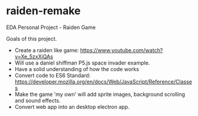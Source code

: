# raiden-remake
EDA Personal Project - Raiden Game

Goals of this project.
- Create a raiden like game: https://www.youtube.com/watch?v=Xe_5zxXiQAs 
- Will use a daniel shiffman P5.js space invader example.
- Have a solid understanding of how the code works
- Convert code to ES6 Standard:  https://developer.mozilla.org/en/docs/Web/JavaScript/Reference/Classes
- Make the game 'my own' will add sprite images, background scrolling and sound effects.
- Convert web app into an desktop electron app.


